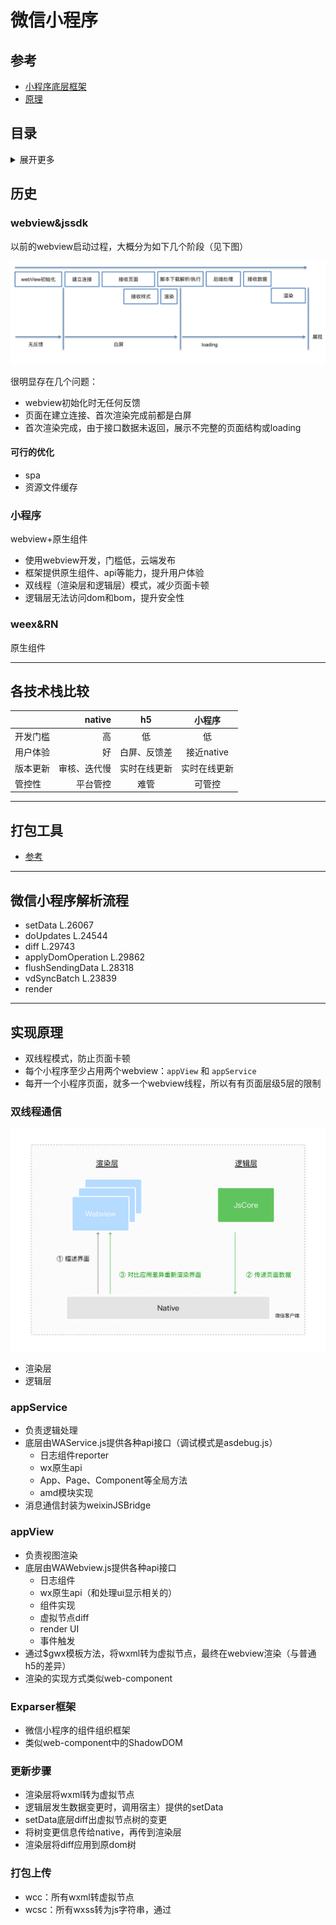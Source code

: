 # 微信小程序

## 参考
- [小程序底层框架](https://www.kancloud.cn/tatahy/weixin/710883)
- [原理](https://www.cnblogs.com/freeliver54/p/9024999.html)

## 目录
<details>
<summary>展开更多</summary>

* [`历史`](#历史)
* [`各技术栈比较`](#各技术栈比较)
* [`打包工具`](#打包工具)
* [`实现原理`](#实现原理)
* [`api相关`](#api相关)

</details>

## 历史

### webview&jssdk
以前的webview启动过程，大概分为如下几个阶段（见下图）

![原webview](./原webview.png)

很明显存在几个问题：
- webview初始化时无任何反馈
- 页面在建立连接、首次渲染完成前都是白屏
- 首次渲染完成，由于接口数据未返回，展示不完整的页面结构或loading

#### 可行的优化
- spa
- 资源文件缓存

### 小程序
webview+原生组件

- 使用webview开发，门槛低，云端发布
- 框架提供原生组件、api等能力，提升用户体验
- 双线程（渲染层和逻辑层）模式，减少页面卡顿
- 逻辑层无法访问dom和bom，提升安全性

### weex&RN
原生组件

---

## 各技术栈比较
|  | native | h5 | 小程序 |
| -------- | -----: | :----: | :----: |
| 开发门槛 | 高 | 低 | 低 |
| 用户体验 | 好 | 白屏、反馈差 | 接近native |
| 版本更新 | 审核、迭代慢 | 实时在线更新 | 实时在线更新 |
| 管控性 | 平台管控 | 难管 | 可管控 |

---

## 打包工具
- [参考](./build.js)

---

## 微信小程序解析流程
- setData L.26067
- doUpdates L.24544
- diff L.29743
- applyDomOperation L.29862
- flushSendingData L.28318
- vdSyncBatch L.23839
- render

---

## 实现原理
- 双线程模式，防止页面卡顿
- 每个小程序至少占用两个webview：`appView` 和 `appService`
- 每开一个小程序页面，就多一个webview线程，所以有有页面层级5层的限制

### 双线程通信
![双线程](./双线程.png)

- 渲染层
- 逻辑层

### appService
- 负责逻辑处理
- 底层由WAService.js提供各种api接口（调试模式是asdebug.js）
  * 日志组件reporter
  * wx原生api
  * App、Page、Component等全局方法
  * amd模块实现
- 消息通信封装为weixinJSBridge

### appView
- 负责视图渲染
- 底层由WAWebview.js提供各种api接口
  * 日志组件
  * wx原生api（和处理ui显示相关的）
  * 组件实现
  * 虚拟节点diff
  * render UI
  * 事件触发
- 通过$gwx模板方法，将wxml转为虚拟节点，最终在webview渲染（与普通h5的差异）
- 渲染的实现方式类似web-component

### Exparser框架
- 微信小程序的组件组织框架
- 类似web-component中的ShadowDOM

### 更新步骤
- 渲染层将wxml转为虚拟节点
- 逻辑层发生数据变更时，调用宿主）提供的setData
- setData底层diff出虚拟节点树的变更
- 将树变更信息传给native，再传到渲染层
- 渲染层将diff应用到原dom树

### 打包上传
- wcc：所有wxml转虚拟节点
- wcsc：所有wxss转为js字符串，通过<style/>append到header

### 下载解析
- webview.loadUrl(本地默认框架`page-frame.html`)
- 下载wxml（虚拟节点）和wxss（style），append到页面
- 根据虚拟节点生成对应的shadowDom或原生组件
- 动态注入js，和页面进行交互

### 原生组件的使用
- 通过WeixinJsbridge，在html上绑定native调用方法
- html将需要替换的h5元素的位置信息传给native方法
- html对替换元素进行占位处理
- native绘制一个包含原生组件的view层级，盖在webview层级上

**注：map等组件都是原生组件，所以会普通h5组件出现无法覆盖的现象**
解决办法：使用cover-view等原生组件覆盖

---

## api相关

### 获取code
```js
wx.login({
  success(res) {
    /**
     * 返回值
     * {
     *    code: "CODE"
     *    errMsg: "login:ok"
     * }
     */
    console.log(res.code);
  }
});
```

### 获取session_key
```js
request({
  url: 'https://api.weixin.qq.com/sns/jscode2session',
  json: true,
  qs: {
    appid, // 小程序 appId
    secret, // 小程序 appSecret
    js_code: code,  // 登录code
    grant_type: 'authorization_code',
  },
}).then((res) => {
  /**
  * 返回值
  * {
  *   openid: "openid", // 用户唯一标识
  *   session_key: "session_key", // 会话密钥
  *   unionid: "unionid", // 用户在开放平台的唯一标识符，在满足 UnionID 下发条件的情况下会返回
  * }
  */
});
```

### 检查是否需要更新session_key
```js
wx.checkSession({
  success() {
    // session_key 未过期，并且在本生命周期一直有效
  },
  fail() {
    // session_key 已经失效，需要重新执行登录流程
    wx.login() // 重新登录
  }
});
```

### 签名校验
1. getUserInfo点击按钮获取用户信息
```js
// rawData
{
 "nickName": "Band",
 "gender": 1,
 "language": "zh_CN",
 "city": "Guangzhou",
 "province": "Guangdong",
 "country": "CN",
 "avatarUrl": "avatarUrl"
}

// signature
'signature=='
```
2. 服务端依据signature = sha1( rawData + session_key )，加密后对比前后签名是否一致
```js
const crypto = require('crypto');
const session_key = 'session_key';
const shasum = crypto.createHash('sha1');
shasum.update(rawData + session_key);
const realSignature = shasum.digest('hex');
console.log(realSignature === signature); // true签名校验通过
```

### 信息解密
1. getphonenumber点击按钮获取用户信息
```js
{
  encryptedData: "encryptedData=="
  errMsg: "getPhoneNumber:ok"
  iv: "iv=="
}
```

2. 服务端解密
```js
const crypto = require('crypto');
const sessionKey = new Buffer(session_key, 'base64');
const encryptedData = new Buffer(encryptedData, 'base64');
const iv = new Buffer(iv, 'base64');
const decipher = crypto.createDecipheriv('aes-128-cbc', sessionKey, iv);
// 设置自动 padding 为 true，删除填充补位
decipher.setAutoPadding(true);
let decoded = decipher.update(encryptedData, 'binary', 'utf8');
decoded += decipher.final('utf8');
decoded = JSON.parse(decoded);

/**
 * decoded
 *
 * {
 *  "phoneNumber": "phoneNumber",
 *  "purePhoneNumber": "purePhoneNumber",
 *  "countryCode": "86",
 *  "watermark": {
 *    "appid": "APPID",
 *    "timestamp": TIMESTAMP
 *   }
 * }
 */
console.log(decoded);
```




